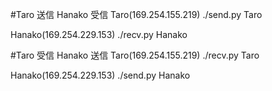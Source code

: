 #Taro 送信 Hanako 受信
Taro(169.254.155.219)
./send.py Taro

Hanako(169.254.229.153)
./recv.py Hanako

#Taro 受信 Hanako 送信
Taro(169.254.155.219)
./recv.py Taro

Hanako(169.254.229.153)
./send.py Hanako



